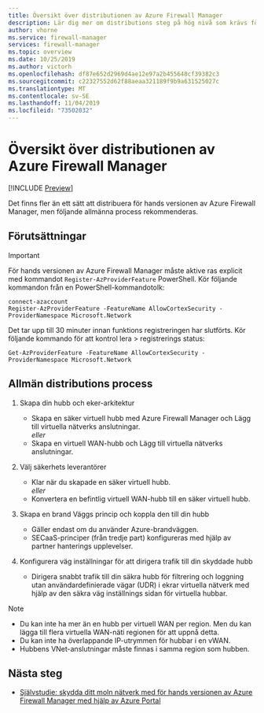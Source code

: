 ```yaml
---
title: Översikt över distributionen av Azure Firewall Manager
description: Lär dig mer om distributions steg på hög nivå som krävs för för hands versionen av Azure Firewall Manager
author: vhorne
ms.service: firewall-manager
services: firewall-manager
ms.topic: overview
ms.date: 10/25/2019
ms.author: victorh
ms.openlocfilehash: df87e652d2969d4ae12e97a2b455648cf39382c3
ms.sourcegitcommit: c22327552d62f88aeaa321189f9b9a631525027c
ms.translationtype: MT
ms.contentlocale: sv-SE
ms.lasthandoff: 11/04/2019
ms.locfileid: "73502032"
---
```

# <a name="azure-firewall-manager-preview-deployment-overview"></a>Översikt över distributionen av Azure Firewall Manager

[!INCLUDE [Preview](../../includes/firewall-manager-preview-notice.md)]

Det finns fler än ett sätt att distribuera för hands versionen av Azure Firewall Manager, men följande allmänna process rekommenderas.

## <a name="prerequisites"></a>Förutsättningar

> [!IMPORTANT]
> För hands versionen av Azure Firewall Manager måste aktive ras explicit med kommandot `Register-AzProviderFeature` PowerShell.
>Kör följande kommandon från en PowerShell-kommandotolk:
>
>```azure-powershell
>connect-azaccount
>Register-AzProviderFeature -FeatureName AllowCortexSecurity -ProviderNamespace Microsoft.Network
>```
>Det tar upp till 30 minuter innan funktions registreringen har slutförts. Kör följande kommando för att kontrol lera > registrerings status:
>
>`Get-AzProviderFeature -FeatureName AllowCortexSecurity -ProviderNamespace Microsoft.Network`



## <a name="general-deployment-process"></a>Allmän distributions process

1. Skapa din hubb och eker-arkitektur

   - Skapa en säker virtuell hubb med Azure Firewall Manager och Lägg till virtuella nätverks anslutningar.<br>*eller*<br>
   - Skapa en virtuell WAN-hubb och Lägg till virtuella nätverks anslutningar.
2. Välj säkerhets leverantörer

   - Klar när du skapade en säker virtuell hubb.<br>*eller*<br>
   - Konvertera en befintlig virtuell WAN-hubb till en säker virtuell hubb.
3. Skapa en brand Väggs princip och koppla den till din hubb

   - Gäller endast om du använder Azure-brandväggen.
   - SECaaS-principer (från tredje part) konfigureras med hjälp av partner hanterings upplevelser.
4. Konfigurera väg inställningar för att dirigera trafik till din skyddade hubb

   - Dirigera snabbt trafik till din säkra hubb för filtrering och loggning utan användardefinierade vägar (UDR) i ekrar virtuella nätverk med hjälp av den säkra väg inställnings sidan för virtuella hubbar.

> [!NOTE]
> - Du kan inte ha mer än en hubb per virtuell WAN per region. Men du kan lägga till flera virtuella WAN-näti regionen för att uppnå detta.
> - Du kan inte ha överlappande IP-utrymmen för hubbar i en vWAN.
> - Hubbens VNet-anslutningar måste finnas i samma region som hubben.

## <a name="next-steps"></a>Nästa steg

- [Självstudie: skydda ditt moln nätverk med för hands versionen av Azure Firewall Manager med hjälp av Azure Portal](secure-cloud-network.md)